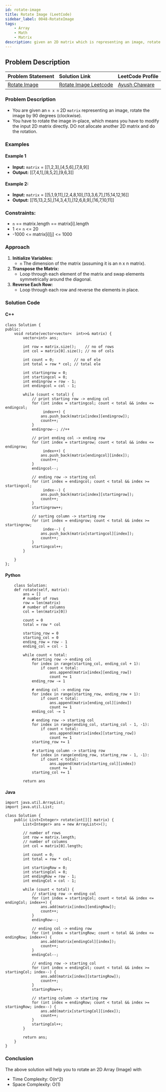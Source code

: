```yaml
---
id: rotate-image
title: Rotate Image (LeetCode)
sidebar_label: 0048-RotateImage
tags:
    - Array
    - Math
    - Matrix
description: given an 2D matrix which is representing an image, rotate the image by 90 degrees.
---
```


## Problem Description

| Problem Statement                                                                                           | Solution Link                                                                                                                               | LeetCode Profile                                   |
| :----------------------------------------------------------------------------------------------------------- | :------------------------------------------------------------------------------------------------------------------------------------------ | :------------------------------------------------- |
| [Rotate Image](https://leetcode.com/problems/rotate-image/description/)                                         | [Rotate Image Leetcode](https://leetcode.com/problems/rotate-image/solutions/) | [Ayush Chaware](https://leetcode.com/ayushchaware08) |

### Problem Description
- You are given an `n x n` 2D `matrix` representing an image, rotate the image by 90 degrees (clockwise).
- You have to rotate the image in-place, which means you have to modify the input 2D matrix directly. DO not allocate another 2D matrix and do the rotation.

### Examples

#### Example 1
- **Input:** `matrix` = [[1,2,3],[4,5,6],[7,8,9]]
- **Output:**  [[7,4,1],[8,5,2],[9,6,3]]

#### Example 2:

- **Input:** `matrix` = [[5,1,9,11],[2,4,8,10],[13,3,6,7],[15,14,12,16]]
- **Output:**  [[15,13,2,5],[14,3,4,1],[12,6,8,9],[16,7,10,11]]
 
### Constraints:

- `n` == matrix.length == matrix[i].length
- 1 <= `n` <= 20
- -1000 <= matrix[i][j] <= 1000

### Approach


1. **Initialize Variables:** 
    - `n` The dimension of the matrix (assuming it is an n x n matrix).
2. **Transpose the Matrix:**
    - Loop through each element of the matrix and swap elements symmetrically around the diagonal.
3. **Reverse Each Row:**
    - Loop through each row and reverse the elements in place.

### Solution Code

#### C++
```
class Solution {
public:
    void rotate(vector<vector<	int>>& matrix) {
        vector<int> ans;

        int row = matrix.size();    // no of rows
        int col = matrix[0].size(); // no of cols

        int count = 0;         // no of ele
        int total = row * col; // total ele

        int startingrow = 0;
        int startingcol = 0;
        int endingrow = row - 1;
        int endingcol = col - 1;

        while (count < total) {
            // print starting row -> ending col
            for (int index = startingcol; count < total && index <= endingcol;
                 index++) {
                ans.push_back(matrix[index][endingrow]);
                count++;
            }
            endingrow--; //++

            // print ending col -> ending row
            for (int index = startingrow; count < total && index <= endingrow;
                 index++) {
                ans.push_back(matrix[endingcol][index]);
                count++;
            }
            endingcol--;

            // ending row -> starting col
            for (int index = endingcol; count < total && index >= startingcol;
                 index--) {
                ans.push_back(matrix[index][startingrow]);
                count++;
            }
            startingrow++;

            // sarting column -> starting row
            for (int index = endingrow; count < total && index >= startingrow;
                 index--) {
                ans.push_back(matrix[startingcol][index]);
                count++;
            }
            startingcol++;
        }
    
    }
};
```

#### Python
``` 
	class Solution:
    def rotate(self, matrix):
        ans = []
        # number of rows
        row = len(matrix)      
        # number of columns 
        col = len(matrix[0])    

        count = 0               
        total = row * col       

        starting_row = 0
        starting_col = 0
        ending_row = row - 1
        ending_col = col - 1

        while count < total:
            #starting row -> ending col
            for index in range(starting_col, ending_col + 1):
                if count < total:
                    ans.append(matrix[index][ending_row])
                    count += 1
            ending_row -= 1

            # ending col -> ending row
            for index in range(starting_row, ending_row + 1):
                if count < total:
                    ans.append(matrix[ending_col][index])
                    count += 1
            ending_col -= 1

            # ending row -> starting col
            for index in range(ending_col, starting_col - 1, -1):
                if count < total:
                    ans.append(matrix[index][starting_row])
                    count += 1
            starting_row += 1

            # starting column -> starting row
            for index in range(ending_row, starting_row - 1, -1):
                if count < total:
                    ans.append(matrix[starting_col][index])
                    count += 1
            starting_col += 1

        return ans
```
#### Java
```
import java.util.ArrayList;
import java.util.List;

class Solution {
    public List<Integer> rotate(int[][] matrix) {
        List<Integer> ans = new ArrayList<>();

        // number of rows
        int row = matrix.length;    
        // number of columns
        int col = matrix[0].length; 

        int count = 0;         
        int total = row * col; 

        int startingRow = 0;
        int startingCol = 0;
        int endingRow = row - 1;
        int endingCol = col - 1;

        while (count < total) {
            // starting row -> ending col
            for (int index = startingCol; count < total && index <= endingCol; index++) {
                ans.add(matrix[index][endingRow]);
                count++;
            }
            endingRow--;

            // ending col -> ending row
            for (int index = startingRow; count < total && index <= endingRow; index++) {
                ans.add(matrix[endingCol][index]);
                count++;
            }
            endingCol--;

            // ending row -> starting col
            for (int index = endingCol; count < total && index >= startingCol; index--) {
                ans.add(matrix[index][startingRow]);
                count++;
            }
            startingRow++;

            // starting column -> starting row
            for (int index = endingRow; count < total && index >= startingRow; index--) {
                ans.add(matrix[startingCol][index]);
                count++;
            }
            startingCol++;
        }

        return ans;
    }
}
```
### Conclusion
The above solution will help you to rotate an 2D Array (Image) with
- Time Complexity: O(n^2)
- Space Complexity:  O(1)
